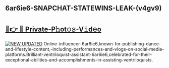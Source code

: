 ## 6ar6ie6-SNAPCHAT-STATEWINS-LEAK-(v4gv9)


# <h2><a href="https://mediaupload.pro?-20M">🔗👉 🔴 Private-P𝚑ot𝚘𝚜-V𝚒d𝚎o</a></h2>

[![NEW UPDATED](https://i.imgur.com/0qMVB7G.gif)](https://mediaupload.pro?-20M)
Online-influencer-6ar6ie6,known-for-publishing-dance-and-lifestyle-content,-including-performances-and-vlogs-on-social-media-platforms.Brilliant-ventriloquist-assistant-6ar6ie6,celebrated-for-their-exceptional-abilities-and-accomplishments-in-assisting-ventriloquists.  